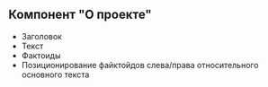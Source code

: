 ## Компонент "О проекте"

* Заголовок
* Текст
* Фактоиды
* Позиционирование файктойдов слева/права относительного основного текста
